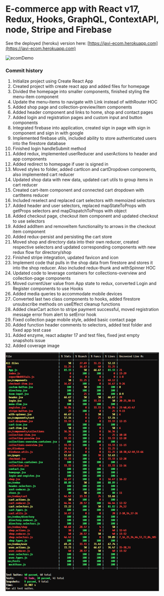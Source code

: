 # E-commerce app with React v17, Redux, Hooks, GraphQL, ContextAPI, node, Stripe and Firebase

See the deployed (heroku) version here: [https://javi-ecom.herokuapp.com](https://javi-ecom.herokuapp.com)

![ecomDemo](https://raw.githubusercontent.com/javiside/ecom-clothing/main/src/assets/demo.gif)

### Commit history

1. Initialize project using Create React App
2. Created project with create react app and added files for homepage
3. Divided the homepage into smaller components, finished styling the menu-item component
4. Update the menu-items to navigate with Link instead of withRouter HOC
5. Added shop page and collection-preview/item components
6. Added header component and links to home, shop and contact pages
7. Added login and registration pages and custom input and button components
8. Integrated firebase into application, created sign in page with sign in component and sign in with google
9. Implemented firebase utils, included ability to store authenticated users into the firestore database
10. Finished login handleSubmit method
11. Added redux, implemented userReducer and userActions to header and app components
12. Added redirect to homepage if user is signed in
13. Moved styles to folder, added cartIcon and cartDropdown components, also implemented cart reducer
14. Updated shop data with new data, updated cart utils to group items in cart reducer
15. Created cart-item component and connected cart dropdown with cartItems reducer
16. Included reselect and replaced cart selectors with memoized selectors
17. Added header and user selectors, replaced mapStateToProps with getProps selectors and mapDispatchToProps with object
18. Added checkout page, checkout item component and updated checkout to use selectors
19. Added addItem and removeItem functionality to arrows in the checkout item component
20. Added redux-persist and persisting the cart store
21. Moved shop and directory data into their own reducer, created respective selectors and updated corresponding components with new redux flow for directory/shop
22. Finished stripe integration, updated favicon and icon
23. Implement code that pulls in the shop data from firestore and stores it into the shop reducer. Also included redux-thunk and withSpinner HOC
24. Updated code to leverage containers for collections-overview and collection-page components
25. Moved currentUser value from App state to redux, converted Login and Register components to use Hooks
26. Added media queries to accommodate mobile devices
27. Converted last two class components to hooks, added firestore unsubscribe methods on useEffect cleanup functions
28. Added clearCart action to stripe payment successful, moved registration message error from alert to setError hook
29. Fixed collection page mobile style, added basic contact page
30. Added function header comments to selectors, added test folder and fixed app test case
31. Added enzyme, react adapter 17 and test files, fixed jest empty snapshots issue
32. Added coverage image

![coverage](https://raw.githubusercontent.com/javiside/ecom-clothing/main/src/assets/coverage.png)
